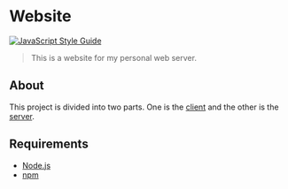 # Website

[![JavaScript Style Guide](https://img.shields.io/badge/code_style-standard-brightgreen.svg)](https://standardjs.com)

> This is a website for my personal web server.

## About
This project is divided into two parts.
One is the [client](./client/README.md) and the other is the [server](./server/README.md).

## Requirements
- [Node.js](https://nodejs.org)
- [npm](https://www.npmjs.com/)
